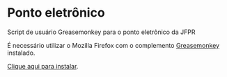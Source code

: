 Ponto eletrônico
================

Script de usuário Greasemonkey para o ponto eletrônico da JFPR

É necessário utilizar o Mozilla Firefox com o complemento <a href="https://addons.mozilla.org/pt-br/firefox/addon/greasemonkey/">Greasemonkey</a> instalado.

<a href="https://raw.githubusercontent.com/nadameu/pontoeletronico/master/pontoeletronico.user.js">Clique aqui para instalar</a>.
